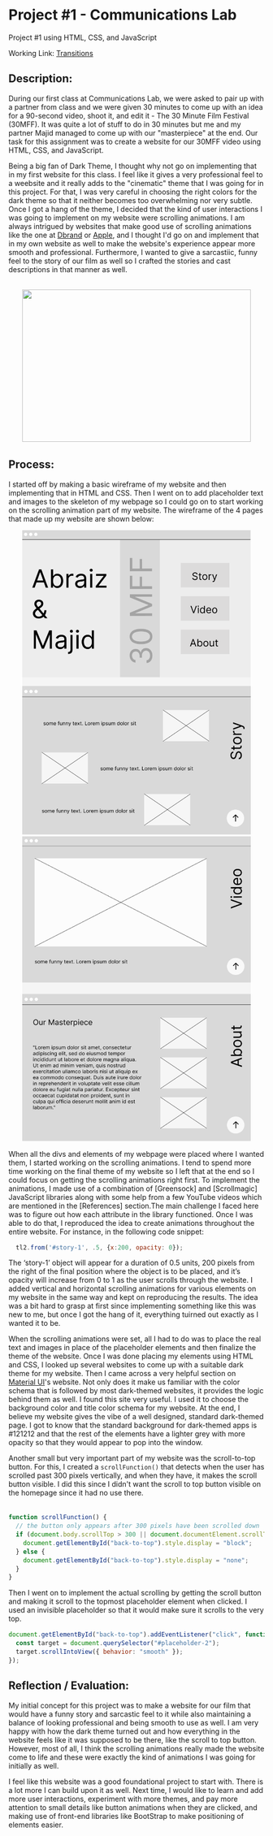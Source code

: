 # Project #1 - Communications Lab
Project #1 using HTML, CSS, and JavaScript

Working Link: [Transitions](https://abraiz01.github.io/CommunicationsLab/Project_1/index.html)

## Description:

During our first class at Communications Lab, we were asked to pair up with a partner from class and we were given 30 minutes to come up with an idea for a 90-second video, shoot it, and edit it - The 30 Minute Film Festival (30MFF). It was quite a lot of stuff to do in 30 minutes but me and my partner Majid managed to come up with our "masterpiece" at the end. Our task for this assignment was to create a website for our 30MFF video using HTML, CSS, and JavaScript. 

Being a big fan of Dark Theme, I thought why not go on implementing that in my first website for this class. I feel like it gives a very professional feel to a weebsite and it really adds to the "cinematic" theme that I was going for in this project. For that, I was very careful in choosing the right colors for the dark theme so that it neither becomes too overwhelming nor very subtle. Once I got a hang of the theme, I decided that the kind of user interactions I was going to implement on my website were scrolling animations. I am always intrigued by websites that make good use of scrolling animations like the one at [Dbrand](https://dbrand.com/) or [Apple](https://www.apple.com/iphone-14-pro/), and I thought I'd go on and implement that in my own website as well to make the website's experience appear more smooth and professional. Furthermore, I wanted to give a sarcastiic, funny feel to the story of our film as well so I crafted the stories and cast descriptions in that manner as well.<br/><br/>


<p align="center">
  <img 
    width="450"
    height="300"
    src=""
  >
</p>

## Process:

I started off by making a basic wireframe of my website and then implementing that in HTML and CSS. Then I went on to add placeholder text and images to the skeleton of my webpage so I could go on to start working on the scrolling animation part of my website. The wireframe of the 4 pages that made up my website are shown below:

<p align="center">
  <img 
    width="450"
    height="600"
    src="https://github.com/Abraiz01/Abraiz01.github.io/blob/main/CommunicationsLab/Project_1/photos/wireframe-1.png"
  >
  <img 
    width="450"
    height="600"
    src="https://github.com/Abraiz01/Abraiz01.github.io/blob/main/CommunicationsLab/Project_1/photos/wireframe-2.png"
  >
</p>

When all the divs and elements of my webpage were placed where I wanted them, I started working on the scrolling animations. I tend to spend more time working on the final theme of my website so I left that at the end so I could focus on getting the scrolling animations right first. To implement the animations, I made use of a combination of [Greensock] and [Scrollmagic] JavaScript libraries along with some help from a few YouTube videos which are mentioned in the [References] section.The main challenge I faced here was to figure out how each attribute in the library functioned. Once I was able to do that, I reproduced the idea to create animations throughout the entire website. For instance, in the following code snippet:

```js
  tl2.from('#story-1', .5, {x:200, opacity: 0});
```

The ‘story-1’ object will appear for a duration of 0.5 units, 200 pixels from the right of the final position where the object is to be placed, and it’s opacity will increase from 0 to 1 as the user scrolls through the website. I added vertical and horizontal scrolling animations for various elements on my website in the same way and kept on reproducing the results. The idea was a bit hard to grasp at first since implementing something like this was new to me, but once I got the hang of it, everything tuirned out exactly as I wanted it to be.

When the scrolling animations were set, all I had to do was to place the real text and images in place of the placeholder elements and then finalize the theme of the website. Once I was done placing my elements using HTML and CSS, I looked up several websites to come up with a suitable dark theme for my website. Then I came across a very helpful section on [Material UI](https://m2.material.io/design/color/dark-theme.html)'s website. Not only does it make us familiar with the color schema that is followed by most dark-themed websites, it provides the logic behind them as well. I found this site very useful. I used it to choose the background color and title color schema for my website. At the end, I believe my website gives the vibe of a well designed, standard dark-themed page. I got to know that the standard background for dark-themed apps is #121212 and that the rest of the elements have a lighter grey with more opacity so that they would appear to pop into the window.

Another small but very important part of my website was the scroll-to-top button. For this, I created a `scrollFunction()` that detects when the user has scrolled past 300 pixels vertically, and when they have, it makes the scroll button visible. I did this since I didn't want the scroll to top button visible on the homepage since it had no use there.

```js

function scrollFunction() {
  // the button only appears after 300 pixels have been scrolled down
  if (document.body.scrollTop > 300 || document.documentElement.scrollTop > 300) {
    document.getElementById("back-to-top").style.display = "block";
  } else {
    document.getElementById("back-to-top").style.display = "none";
  }
}
```

Then I went on to implement the actual scrolling by getting the scroll button and making it scroll to the topmost placeholder element when clicked. I used an invisible placeholder so that it would make sure it scrolls to the very top.

```js
document.getElementById("back-to-top").addEventListener("click", function() {
  const target = document.querySelector("#placeholder-2");
  target.scrollIntoView({ behavior: "smooth" });
});
```

## Reflection / Evaluation:

My initial concept for this project was to make a website for our film that would have a funny story and sarcastic feel to it while also maintaining a balance of looking professional and being smooth to use as well. I am very happy with how the dark theme turned out and how everything in the website feels like it was supposed to be there, like the scroll to top button. However, most of all, I think the scrolling animations really made the website come to life and these were exactly the kind of animations I was going for initially as well. 

I feel like this website was a good foundational project to start with. There is a lot more I can build upon it as well. Next time, I would like to learn and add more user interactions, experiment with more themes, and pay more attention to small details like button animations when they are clicked, and making use of front-end libraries like BootStrap to make positioning of elements easier.

